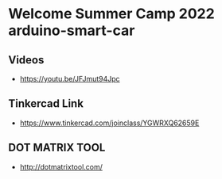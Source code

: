 # Welcome Summer Camp 2022 arduino-smart-car
## Videos
- https://youtu.be/JFJmut94Jpc
## Tinkercad Link
- https://www.tinkercad.com/joinclass/YGWRXQ62659E
## DOT MATRIX TOOL
- http://dotmatrixtool.com/
